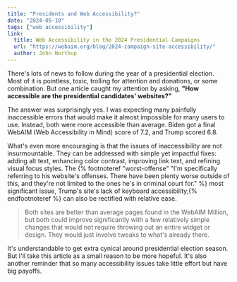 ```yaml
---
title: "Presidents and Web Accessibility?"
date: "2024-05-10"
tags: ["web accessibility"]
link:
  title: Web Accessibility in the 2024 Presidential Campaigns
  url: "https://webaim.org/blog/2024-campaign-site-accessibility/"
  author: John Northup
---
```


There's lots of news to follow during the year of a presidential election. Most of it is pointless, toxic, trolling for attention and donations, or some combination. But one article caught my attention by asking, **"How accessible are the presidential candidates' websites?"**

The answer was surprisingly yes. I was expecting many painfully inaccessible errors that would make it almost impossible for many users to use. Instead, both were more accessible than average. Biden got a final WebAIM (Web Accessibility in Mind) score of 7.2, and Trump scored 6.8.

What's even more encouraging is that the issues of inaccessibility are not insurmountable. They can be addressed with simple yet impactful fixes: adding alt text, enhancing color contrast, improving link text, and refining visual focus styles. The {% footnoteref "worst-offense" "I'm specifically referring to his website's offenses. There have been plenty worse outside of this, and they're not limited to the ones he's in criminal court for." %} most significant issue, Trump's site's lack of keyboard accessibility,{% endfootnoteref %} can also be rectified with relative ease.

> Both sites are better than average pages found in the WebAIM Million, but both could improve significantly with a few relatively simple changes that would not require throwing out an entire widget or design. They would just involve tweaks to what's already there.

It's understandable to get extra cynical around presidential election season. But I'll take this article as a small reason to be more hopeful. It's also another reminder that so many accessibility issues take little effort but have big payoffs.

